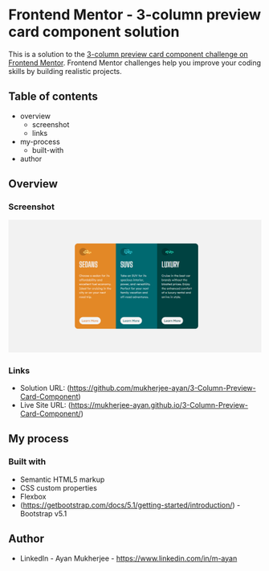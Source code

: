 # Frontend Mentor - 3-column preview card component solution

This is a solution to the [3-column preview card component challenge on Frontend Mentor](https://www.frontendmentor.io/challenges/3column-preview-card-component-pH92eAR2-). Frontend Mentor challenges help you improve your coding skills by building realistic projects. 

## Table of contents

- overview
  - screenshot
  - links
- my-process
  - built-with
- author


## Overview

### Screenshot

![3_Column_Preview_Card_Component](./screenshot.png?raw=true "3 Column Preview Card Component")

### Links

- Solution URL: (https://github.com/mukherjee-ayan/3-Column-Preview-Card-Component)
- Live Site URL: (https://mukherjee-ayan.github.io/3-Column-Preview-Card-Component/)

## My process

### Built with

- Semantic HTML5 markup
- CSS custom properties
- Flexbox
- (https://getbootstrap.com/docs/5.1/getting-started/introduction/) - Bootstrap v5.1

## Author

- LinkedIn - Ayan Mukherjee - https://www.linkedin.com/in/m-ayan

